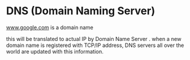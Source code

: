 # DNS \(Domain Naming Server\)

www.google.com is a domain name

this will be translated to actual IP by Domain Name Server . when a new domain name is registered with TCP/IP address, DNS servers all over the world are updated with this information.

